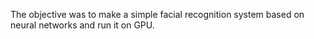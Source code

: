 The objective was to make a simple facial recognition system based on neural networks and run it on GPU.
